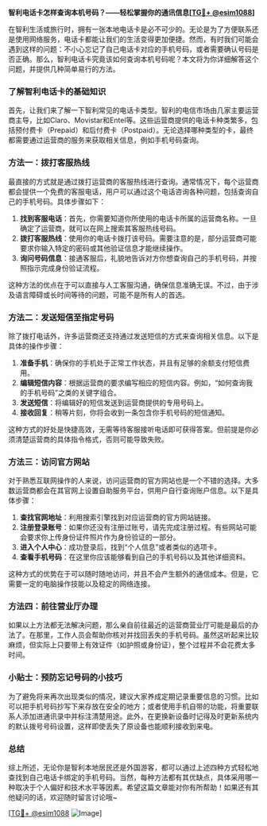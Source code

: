 **智利电话卡怎样查询本机号码？——轻松掌握你的通讯信息[[TG💪+ @esim1088](https://t.me/s/esim1088)]**

在智利生活或旅行时，拥有一张本地电话卡是必不可少的。无论是为了方便联系还是使用网络服务，电话卡都能让我们的生活变得更加便捷。然而，有时我们可能会遇到这样的问题：不小心忘记了自己电话卡对应的手机号码，或者需要确认号码是否正确。那么，智利电话卡究竟该如何查询本机号码呢？本文将为你详细解答这个问题，并提供几种简单易行的方法。

### 了解智利电话卡的基础知识

首先，让我们来了解一下智利常见的电话卡类型。智利的电信市场由几家主要运营商主导，比如Claro、Movistar和Entel等。这些运营商提供的电话卡种类繁多，包括预付费卡（Prepaid）和后付费卡（Postpaid）。无论选择哪种类型的卡，最终都需要通过运营商的服务来获取相关信息，例如手机号码查询。

### 方法一：拨打客服热线

最直接的方式就是通过拨打运营商的客服热线进行查询。通常情况下，每个运营商都会提供一个免费的客服电话，用户可以通过这个电话咨询各种问题，包括查询自己的手机号码。具体步骤如下：

1. **找到客服电话**：首先，你需要知道你所使用的电话卡所属的运营商名称。一旦确定了运营商，就可以在网上搜索其客服热线号码。
2. **拨打客服热线**：使用你的电话卡拨打该号码。需要注意的是，部分运营商可能要求你输入特定的密码或其他验证信息才能继续操作。
3. **询问号码信息**：接通客服后，礼貌地告诉对方你想查询自己的手机号码，并按照指示完成身份验证流程。

这种方法的优点在于可以直接与人工客服沟通，确保信息准确无误。不过，由于涉及语言障碍或长时间等待的问题，可能不是所有人的首选。

### 方法二：发送短信至指定号码

除了拨打电话外，许多运营商还支持通过发送短信的方式来查询相关信息。以下是具体的操作步骤：

1. **准备手机**：确保你的手机处于正常工作状态，并且有足够的余额支付短信费用。
2. **编辑短信内容**：根据运营商的要求编写相应的短信内容。例如，“如何查询我的手机号码”之类的关键字组合。
3. **发送短信**：将编辑好的短信发送到运营商提供的专用号码上。
4. **接收回复**：稍等片刻，你将会收到一条包含你手机号码的短信通知。

这种方式的好处是快捷高效，无需等待客服接听电话即可获得答案。但前提是你必须清楚运营商的具体指令格式，否则可能导致失败。

### 方法三：访问官方网站

对于熟悉互联网操作的人来说，访问运营商的官方网站也是一个不错的选择。大多数运营商都会在其官网上设置自助服务平台，供用户自行查询账户信息。以下是具体步骤：

1. **查找官网地址**：利用搜索引擎找到对应运营商的官方网站链接。
2. **注册登录账号**：如果你还没有注册过账号，请先完成注册过程。有些网站可能会要求你上传身份证件照片作为身份验证的一部分。
3. **进入个人中心**：成功登录后，找到“个人信息”或者类似的选项卡。
4. **查看手机号码**：在这里你应该能够看到自己的手机号码以及其他详细资料。

这种方式的优势在于可以随时随地访问，并且不会产生额外的通信成本。但是，它需要一定的电脑操作技能以及稳定的网络连接。

### 方法四：前往营业厅办理

如果以上方法都无法解决问题，那么亲自前往最近的运营商营业厅可能是最后的办法了。在那里，工作人员会帮助你核对并找回丢失的手机号码。虽然这听起来比较麻烦，但实际上只要带上有效证件（如护照或身份证），整个过程并不会花费太多时间。

### 小贴士：预防忘记号码的小技巧

为了避免将来再次出现类似的情况，建议大家养成定期记录重要信息的习惯。比如可以把手机号码抄写下来存放在安全的地方；或者使用手机自带的功能，将重要联系人添加进通讯录中并标注清楚用途。此外，在更换新设备时记得及时更新系统内的默认拨号号码设置，这样即使丢失了原设备也能顺利接收到来电。

### 总结

综上所述，无论你是智利本地居民还是外国游客，都可以通过上述四种方式轻松地查找到自己电话卡绑定的手机号码。当然，每种方法都有其优缺点，具体采用哪一种取决于个人偏好和技术水平等因素。希望这篇文章能对你有所帮助！如果还有其他疑问的话，欢迎随时留言讨论哦~

[[TG💪+ @esim1088](https://t.me/s/esim1088) ![Image](https://i.postimg.cc/4NQfJmqS/Snipaste-2025-05-13-00-14-12.png)]